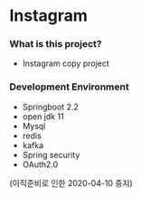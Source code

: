 # Instagram

### What is this project?
- Instagram copy project

### Development Environment
- Springboot 2.2
- open jdk 11
- Mysql
- redis
- kafka
- Spring security
- OAuth2.0

(이직준비로 인한 2020-04-10 중지)
